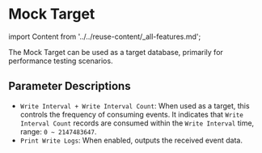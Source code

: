 # Mock Target
import Content from '../../reuse-content/_all-features.md';

<Content />

The Mock Target can be used as a target database, primarily for performance testing scenarios.

## Parameter Descriptions

- `Write Interval + Write Interval Count`: When used as a target, this controls the frequency of consuming events. It indicates that `Write Interval Count` records are consumed within the `Write Interval` time, range: `0 ~ 2147483647`.
- `Print Write Logs`: When enabled, outputs the received event data.